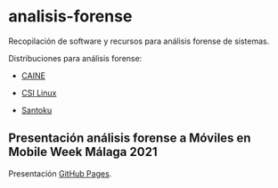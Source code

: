 # analisis-forense #

Recopilación de software y recursos para análisis forense de sistemas.

Distribuciones para análisis forense:

* [CAINE](https://mirror.parrotsec.org/mirrors/parrot/iso/caine/caine11.0.iso)

* [CSI Linux](https://mirror.parrotsec.org/mirrors/parrot/iso/caine/caine11.0.iso)

* [Santoku](https://santoku-linux.com/)

## Presentación análisis forense a Móviles en Mobile Week Málaga 2021 ##

Presentación [GitHub Pages](https://docs.google.com/presentation/d/1wCffpC0GdlK5dhqzm_cURmWH1pBGF0OF5EoDNV9x7pY/edit?usp=sharing).
